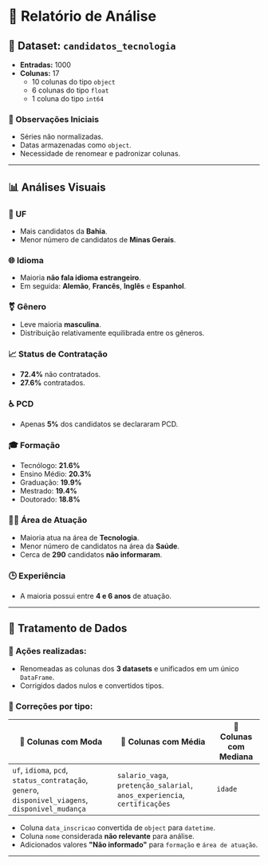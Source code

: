 # 📄 Relatório de Análise

## 📁 Dataset: `candidatos_tecnologia`

- **Entradas:** 1000
- **Colunas:** 17
  - 10 colunas do tipo `object`
  - 6 colunas do tipo `float`
  - 1 coluna do tipo `int64`

### 📌 Observações Iniciais
- Séries não normalizadas.
- Datas armazenadas como `object`.
- Necessidade de renomear e padronizar colunas.

---

## 📊 Análises Visuais

### 📍 UF
- Mais candidatos da **Bahia**.
- Menor número de candidatos de **Minas Gerais**.

### 🌐 Idioma
- Maioria **não fala idioma estrangeiro**.
- Em seguida: **Alemão**, **Francês**, **Inglês** e **Espanhol**.

### ⚧️ Gênero
- Leve maioria **masculina**.
- Distribuição relativamente equilibrada entre os gêneros.

### 📈 Status de Contratação
- **72.4%** não contratados.
- **27.6%** contratados.

### ♿ PCD
- Apenas **5%** dos candidatos se declararam PCD.

### 🎓 Formação
- Tecnólogo: **21.6%**
- Ensino Médio: **20.3%**
- Graduação: **19.9%**
- Mestrado: **19.4%**
- Doutorado: **18.8%**

### 🧑‍💼 Área de Atuação
- Maioria atua na área de **Tecnologia**.
- Menor número de candidatos na área da **Saúde**.
- Cerca de **290** candidatos **não informaram**.

### 🕒 Experiência
- A maioria possui entre **4 e 6 anos** de atuação.

---

## 🔧 Tratamento de Dados

### 🔄 Ações realizadas:
- Renomeadas as colunas dos **3 datasets** e unificados em um único `DataFrame`.
- Corrigidos dados nulos e convertidos tipos.

### 🧹 Correções por tipo:

| 🧭 Colunas com Moda                          | 🧮 Colunas com Média                                         | 🧷 Colunas com Mediana |
|---------------------------------------------|-------------------------------------------------------------|-------------------------|
| `uf`, `idioma`, `pcd`, `status_contratação`, `genero`, `disponivel_viagens`, `disponivel_mudança` | `salario_vaga`, `pretenção_salarial`, `anos_experiencia`, `certificações` | `idade`                |

- Coluna `data_inscricao` convertida de `object` para `datetime`.
- Coluna `nome` considerada **não relevante** para análise.
- Adicionados valores **"Não informado"** para `formação` e `área de atuação`.

---
